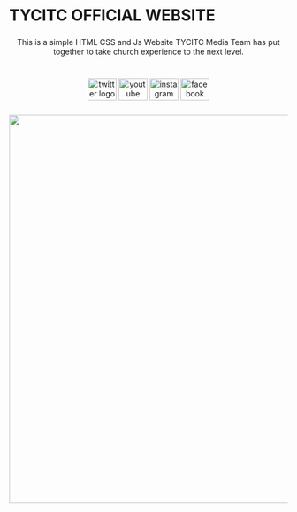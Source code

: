 <h1 align="left">TYCITC OFFICIAL WEBSITE</h1>

###

<p align="center">This is a simple HTML CSS and Js Website TYCITC Media Team has put together to take church experience to the next level.</p>

###

<br clear="both">

<div align="center">
  <a href="https://x.com/fgciwg?s=21&t=MZ_CglXidKsnsfsbO6uu8w"><img src="https://raw.githubusercontent.com/maurodesouza/profile-readme-generator/master/src/assets/icons/social/twitter/default.svg" width="52" height="40" alt="twitter logo"  /></a>
  <a href="https://www.youtube.com/@fgciwg"><img src="https://raw.githubusercontent.com/maurodesouza/profile-readme-generator/master/src/assets/icons/social/youtube/default.svg" width="52" height="40" alt="youtube logo"  /></a>
  <a href="https://www.instagram.com/fgci.wg?igsh=c2p4bXB1N2ZtcHVz"><img src="https://raw.githubusercontent.com/maurodesouza/profile-readme-generator/master/src/assets/icons/social/instagram/default.svg" width="52" height="40" alt="instagram logo"  /></a>
  <a href="https://web.facebook.com/fgci.wg"><img src="https://raw.githubusercontent.com/maurodesouza/profile-readme-generator/master/src/assets/icons/social/facebook/default.svg" width="52" height="40" alt="facebook logo"  /></a>
</div>

###

<div align="center">
  <img height="703" src="https://kisaacnana.github.io/CHURCH/images/bg.jpg"  />
</div>

###
